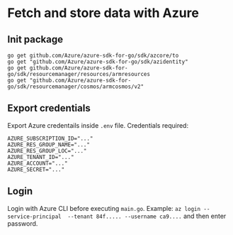 # Fetch and store data with Azure

## Init package 
```
go get github.com/Azure/azure-sdk-for-go/sdk/azcore/to
go get "github.com/Azure/azure-sdk-for-go/sdk/azidentity"
go get github.com/Azure/azure-sdk-for-go/sdk/resourcemanager/resources/armresources
go get "github.com/Azure/azure-sdk-for-go/sdk/resourcemanager/cosmos/armcosmos/v2"
```

## Export credentials
Export Azure credentails inside `.env` file.
Credentials required: 
```
AZURE_SUBSCRIPTION_ID="..."
AZURE_RES_GROUP_NAME="..."
AZURE_RES_GROUP_LOC="..."
AZURE_TENANT_ID="..."
AZURE_ACCOUNT="..."
AZURE_SECRET="..."
```

## Login
Login with Azure CLI before executing `main.go`.
Example:
`az login --service-principal  --tenant 84f..... --username ca9....` and then enter password.
